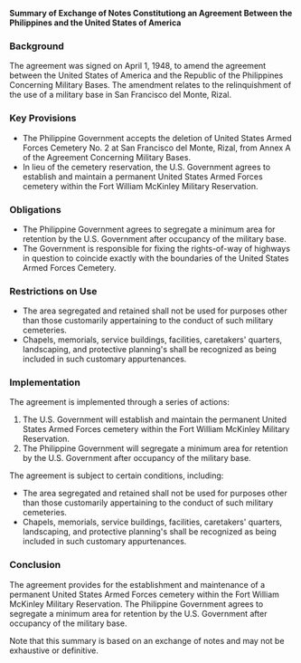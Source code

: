 **Summary of Exchange of Notes Constitutiong an Agreement Between the Philippines and the United States of America**

### Background

The agreement was signed on April 1, 1948, to amend the agreement between the United States of America and the Republic of the Philippines Concerning Military Bases. The amendment relates to the relinquishment of the use of a military base in San Francisco del Monte, Rizal.

### Key Provisions

*   The Philippine Government accepts the deletion of United States Armed Forces Cemetery No. 2 at San Francisco del Monte, Rizal, from Annex A of the Agreement Concerning Military Bases.
*   In lieu of the cemetery reservation, the U.S. Government agrees to establish and maintain a permanent United States Armed Forces cemetery within the Fort William McKinley Military Reservation.

### Obligations

*   The Philippine Government agrees to segregate a minimum area for retention by the U.S. Government after occupancy of the military base.
*   The Government is responsible for fixing the rights-of-way of highways in question to coincide exactly with the boundaries of the United States Armed Forces Cemetery.

### Restrictions on Use

*   The area segregated and retained shall not be used for purposes other than those customarily appertaining to the conduct of such military cemeteries.
*   Chapels, memorials, service buildings, facilities, caretakers' quarters, landscaping, and protective planning's shall be recognized as being included in such customary appurtenances.

### Implementation

The agreement is implemented through a series of actions:

1.  The U.S. Government will establish and maintain the permanent United States Armed Forces cemetery within the Fort William McKinley Military Reservation.
2.  The Philippine Government will segregate a minimum area for retention by the U.S. Government after occupancy of the military base.

The agreement is subject to certain conditions, including:

*   The area segregated and retained shall not be used for purposes other than those customarily appertaining to the conduct of such military cemeteries.
*   Chapels, memorials, service buildings, facilities, caretakers' quarters, landscaping, and protective planning's shall be recognized as being included in such customary appurtenances.

### Conclusion

The agreement provides for the establishment and maintenance of a permanent United States Armed Forces cemetery within the Fort William McKinley Military Reservation. The Philippine Government agrees to segregate a minimum area for retention by the U.S. Government after occupancy of the military base.

Note that this summary is based on an exchange of notes and may not be exhaustive or definitive.